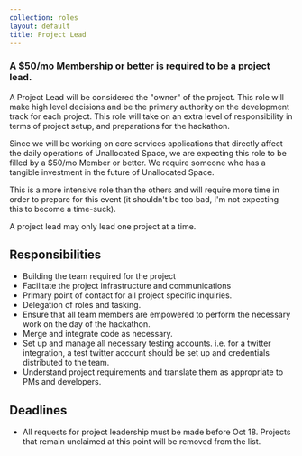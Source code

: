 ```yaml
---
collection: roles
layout: default
title: Project Lead
---
```


### A $50/mo Membership or better is required to be a project lead.

A Project Lead will be considered the "owner" of the project. This role will make high level decisions and
be the primary authority on the development track for each project. This role will take on an extra level
of responsibility in terms of project setup, and preparations for the hackathon.

Since we will be working on core services applications that directly affect the daily operations of
Unallocated Space, we are expecting this role to be filled by a $50/mo Member or better. We require someone
who has a tangible investment in the future of Unallocated Space.

This is a more intensive role than the others and will require more time in order to prepare for this
event (it shouldn't be too bad, I'm not expecting this to become a time-suck).

A project lead may only lead one project at a time.

## Responsibilities
* Building the team required for the project
* Facilitate the project infrastructure and communications
* Primary point of contact for all project specific inquiries.
* Delegation of roles and tasking.
* Ensure that all team members are empowered to perform the necessary work on the day of the hackathon.
* Merge and integrate code as necessary.
* Set up and manage all necessary testing accounts. i.e. for a twitter integration, a test twitter account should be set up and credentials distributed to the team.
* Understand project requirements and translate them as appropriate to PMs and developers.

## Deadlines
* All requests for project leadership must be made before Oct 18. Projects that remain unclaimed at this point
will be removed from the list.





